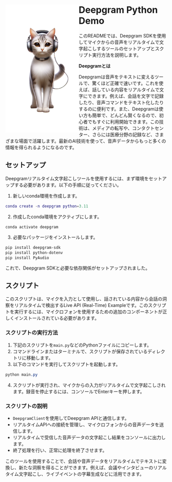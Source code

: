 
<h1>
<img src="https://raw.githubusercontent.com/Sunwood-ai-labs/deepgram-python-demo/main/docs/cat_icon.png" height=400px align="left"/>
Deepgram Python Demo <br>
</h1>


このREADMEでは、Deepgram SDKを使用してマイクからの音声をリアルタイムで文字起こしするツールのセットアップとスクリプト実行方法を説明します。

**Deepgramとは**

Deepgramは音声をテキストに変えるツールで、驚くほど正確で速いです。これを使えば、話している内容をリアルタイムで文字にできます。例えば、会話を文字で記録したり、音声コマンドをテキスト化したりするのに便利です。また、Deepgramは使い方も簡単で、どんどん賢くなるので、初心者でもすぐに利用開始できます。この技術は、メディアの転写や、コンタクトセンター、さらには医療分野の記録など、さまざまな場面で活躍します。最新のAI技術を使って、音声データからもっと多くの情報を得られるようになるのです。

<h2>セットアップ</h2>

Deepgramリアルタイム文字起こしツールを使用するには、まず環境をセットアップする必要があります。以下の手順に従ってください。 
1. 新しいconda環境を作成します。

```lua
conda create -n deepgram python=3.11
``` 
2. 作成したconda環境をアクティブにします。

```Copy code
conda activate deepgram
``` 
3. 必要なパッケージをインストールします。

```Copy code
pip install deepgram-sdk
pip install python-dotenv
pip install PyAudio
```

これで、Deepgram SDKと必要な依存関係がセットアップされました。
## スクリプト

このスクリプトは、マイクを入力として使用し、話されている内容から会話の洞察をリアルタイムで検出するLive API (Real-Time) Exampleです。このスクリプトを実行するには、マイクロフォンを使用するための追加のコンポーネントが正しくインストールされている必要があります。
### スクリプトの実行方法 
1. 下記のスクリプトを`main.py`などのPythonファイルにコピーします。
2. コマンドラインまたはターミナルで、スクリプトが保存されているディレクトリに移動します。 
3. 以下のコマンドを実行してスクリプトを起動します。

```css
python main.py
```
4. スクリプトが実行され、マイクからの入力がリアルタイムで文字起こしされます。録音を停止するには、コンソールでEnterキーを押します。
### スクリプトの説明 
- `DeepgramClient`を使用してDeepgram APIと通信します。
- リアルタイムAPIへの接続を管理し、マイクロフォンからの音声データを送信します。
- リアルタイムで受信した音声データの文字起こし結果をコンソールに出力します。
- 終了処理を行い、正常に処理を終了させます。

このツールを使用することで、会話や音声データをリアルタイムでテキストに変換し、新たな洞察を得ることができます。例えば、会議やインタビューのリアルタイム文字起こし、ライブイベントの字幕生成などに活用できます。
